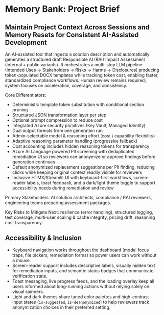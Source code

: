 # Memory Bank: Project Brief

## Maintain Project Context Across Sessions and Memory Resets for Consistent AI-Assisted Development
An AI-assisted tool that ingests a solution description and automatically generates a structured draft Responsible AI (RAI) Impact Assessment (internal + public variants). It orchestrates a multi-step LLM pipeline (Intended Uses → Stakeholders → Risks → Harms → Disclosures) producing token-populated DOCX templates while tracking token cost, enabling faster, standardized compliance workflows. Human review remains required; system focuses on acceleration, coverage, and consistency.

Core Differentiators:
- Deterministic template token substitution with conditional section pruning
- Structured JSON transformation layer per step
- Optional prompt compression to reduce cost
- Integrated Azure security primitives (Key Vault, Managed Identity)
- Dual output formats from one generation run
- Admin-selectable model & reasoning effort (cost / capability flexibility)
- Adaptive reasoning parameter handling (progressive fallback)
- Cost accounting includes hidden reasoning tokens for transparency
- Azure AI Language powered PII screening with deduplicated remediation UI so reviewers can anonymize or approve findings before generation continues
- Default anonymized replacement suggestions per PII finding, reducing clicks while keeping original context readily visible for reviewers
- Inclusive HTMX/Streamlit UI with keyboard-first workflows, screen-reader labels, toast feedback, and a dark/light theme toggle to support accessibility needs during remediation and review

Primary Stakeholders: AI solution architects, compliance / RAI reviewers, engineering teams preparing assessment packages.

Key Risks to Mitigate Next: resilience (error handling), structured logging, test coverage, multi-user scaling & cache integrity, pricing drift, reasoning cost transparency.

## Accessibility & Inclusion
- Keyboard navigation works throughout the dashboard (modal focus traps, file pickers, remediation forms) so power users can work without a mouse.
- Screen-reader support includes descriptive labels, visually hidden text for remediation inputs, and semantic status badges that communicate verification state.
- Toast messaging, live progress feeds, and the loading overlay keep all users informed about long-running actions without relying solely on visual spinners.
- Light and dark themes share tuned color palettes and high-contrast input states (`is-suggested`, `is-deanonymized`) to help reviewers track anonymization choices in their preferred setting.